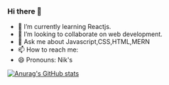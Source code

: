 ### Hi there 👋 

<!-- - 🔭 I’m currently working on  -->
- 🌱 I’m currently learning Reactjs.
- 👯 I’m looking to collaborate on web development.
- 💬 Ask me about Javascript,CSS,HTML,MERN  
- 📫 How to reach me: 
- 😄 Pronouns: Nik's
<!-- - ⚡ Fun fact:  -->

[![Anurag's GitHub stats](https://github-readme-stats.vercel.app/api?username=Nikhil14041)](https://github.com/anuraghazra/github-readme-stats)
